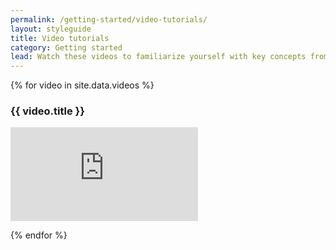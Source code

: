 ```yaml
---
permalink: /getting-started/video-tutorials/
layout: styleguide
title: Video tutorials
category: Getting started
lead: Watch these videos to familiarize yourself with key concepts from the  U.S. Forest Service Web Design Standards and open source development.
---
```


{% for video in site.data.videos %}

### {{ video.title }}

<div class="usa-embed-container">
  <iframe src="https://www.youtube.com/embed/{{ video.id }}" frameborder="0" allowfullscreen></iframe>
</div>

{% endfor %}
